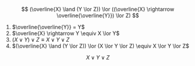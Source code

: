 $$
(\overline{X} \land (Y \lor Z)) \lor ((\overline{X} \rightarrow \overline{\overline{Y}}) \lor Z)
$$


1. $\overline{\overline{Y}} = Y$  
2. $\overline{X} \rightarrow Y \equiv X \lor Y$  
3. $(X \lor Y) \lor Z \equiv X \lor Y \lor Z$  
4. $(\overline{X} \land (Y \lor Z)) \lor (X \lor Y \lor Z) \equiv X \lor Y \lor Z$

$$
X \lor Y \lor Z
$$

